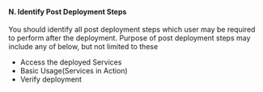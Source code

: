 <br><h4><b>N.	Identify Post Deployment Steps</b></h4>
<p>You should identify all post deployment steps which user  may be required to perform after the deployment. Purpose of post deployment  steps may include any of below, but not limited to these</p>
<ul>
  <li>Access the deployed Services</li>
  <li>Basic Usage(Services in Action)</li>
  <li>Verify deployment </li>
</ul></font>
